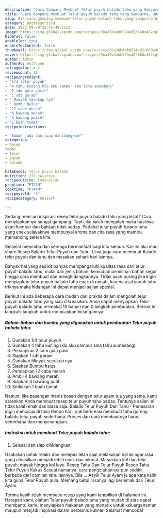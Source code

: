 ```yaml
---
description: "Cara Gampang Membuat Telur puyuh balado tahu yang Sempurna, Buat Buka Puasa}"
title: "Cara Gampang Membuat Telur puyuh balado tahu yang Sempurna, Buat Buka Puasa}"
slug: 884-cara-gampang-membuat-telur-puyuh-balado-tahu-yang-sempurna-buat-buka-puasa
category: Uncategorized
date: 2022-09-30T12:45:48.751Z
image: https://img-global.cpcdn.com/recipes/0ba36b4ebb574ed2/680x482cq70/telur-puyuh-balado-tahu-foto-resep-utama.jpg
hideToc: false
enableToc: true
enableTocContent: false
thumbnail: https://img-global.cpcdn.com/recipes/0ba36b4ebb574ed2/680x482cq70/telur-puyuh-balado-tahu-foto-resep-utama.jpg
cover: https://img-global.cpcdn.com/recipes/0ba36b4ebb574ed2/680x482cq70/telur-puyuh-balado-tahu-foto-resep-utama.jpg
author: Admin
authorAv: notfound
ratingvalue: 4.2
reviewcount: 15
recipeingredient:
- "1/4 telur puyuh"
- "4 tahu kuning klo aku campur sma tahu sumedang"
- "2 sdm gula pasir"
- "1 sdt garam"
- " Minyak secukup nya"
- " Bumbu halus"
- "12 cabe merah"
- "4 bawang merah"
- "3 bawang putih"
- "1 buah tomat"
recipeinstructions:

- "Sudah jadi dan siap dihidangkan!"
categories:
- Resep
tags:
- telur
- puyuh
- balado

katakunci: telur puyuh balado 
nutrition: 273 calories
recipecuisine: Indonesian
preptime: "PT27M"
cooktime: "PT44M"
recipeyield: "3"
recipecategory: Dessert

---
```



Sedang mencari inspirasi resep telur puyuh balado tahu yang lezat? Cara menyiapkannya sangat gampang. Tapi Jika salah mengolah maka hasilnya akan hambar dan bahkan tidak sedap. Padahal telur puyuh balado tahu yang enak selayaknya mempunyai aroma dan cita rasa yang mampu memancing selera kita.


Selamat mencoba dan semoga bermanfaat bagi kita semua. Kali ini aku mau share Resep Balado Telur Puyuh dan Tahu. Lihat juga cara membuat Balado telor puyuh dan tahu dan masakan sehari-hari lainnya.

Banyak hal yang sedikit banyak mempengaruhi kualitas rasa dari telur puyuh balado tahu, mulai dari jenis bahan, kemudian pemilihan bahan segar hingga cara membuat dan menghidangkannya. Tidak usah pusing jika ingin menyiapkan telur puyuh balado tahu enak di rumah, karena asal sudah tahu triknya maka hidangan ini dapat menjadi sajian spesial.


Berikut ini ada beberapa cara mudah dan praktis dalam mengolah telur puyuh balado tahu yang siap dikreasikan. Anda dapat menyiapkan Telur puyuh balado tahu memakai 10 bahan dan 0 langkah pembuatan. Berikut ini langkah-langkah untuk menyiapkan hidangannya.

<!--inarticleads1-->

##### Bahan-bahan dan bumbu yang digunakan untuk pembuatan Telur puyuh balado tahu:

1. Gunakan 1/4 telur puyuh
1. Gunakan 4 tahu kuning (klo aku campur sma tahu sumedang)
1. Persiapkan 2 sdm gula pasir
1. Siapkan 1 sdt garam
1. Gunakan  Minyak secukup nya
1. Siapkan  Bumbu halus
1. Persiapkan 12 cabe merah
1. Ambil 4 bawang merah
1. Siapkan 3 bawang putih
1. Sediakan 1 buah tomat


Namun, jika pasangan manis bosan dengan telur ayam tua yang sama, kami sarankan Anda membuat resep telur puyuh tahu pedas. Tentunya sajian ini tidak kalah enak dan biasa saja. Balado Telur Puyuh Dan Tahu - Penasaran ingin mencicipi di toko tempo hari, yuk berkreasi membuat tahu goreng balado telur puyuh sederhana. Proses dan cara membuatnya harus sederhana dan menyenangkan. 

<!--inarticleads2-->

##### Instruksi untuk membuat Telur puyuh balado tahu:


1. Selesai dan siap dihidangkan!

Usahakan untuk relaks dan melepas lelah saat melakukan hal ini agar rasa yang dihasilkan menjadi lebih enak dan nikmat. Masukkan kol dan telur puyuh, masak hingga kol layu. Resep Tahu Dan Telur Puyuh Resep Tahu Telur Puyuh Kukus Sesuai namanya, cara pengolahannya pun sedikit berbeda dari camilan tahu lainnya. Bila … Asyik Telur Ayam je apa kata kalini kita guna Telur Puyuh pula. Memang betul rasanya lagi berlemak dari Telur Ayam. 

Terima kasih telah membaca resep yang kami tampilkan di halaman ini. Harapan kami, olahan Telur puyuh balado tahu yang mudah di atas dapat membantu kamu menyiapkan makanan yang menarik untuk keluarga/teman maupun menjadi inspirasi dalam berbisnis kuliner. Selamat mencoba!
